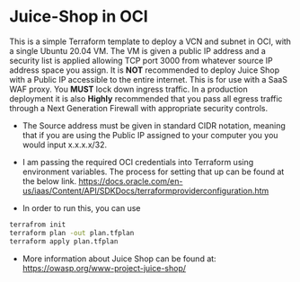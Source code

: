 # Juice-Shop in OCI

This is a simple Terraform template to deploy a VCN and subnet in OCI, with a single Ubuntu 20.04 VM.  The VM is given a public IP address and a security list is applied allowing TCP port 3000 from whatever source IP address space you assign.  It is **NOT** recommended to deploy Juice Shop with a Public IP accessible to the entire internet.  This is for use with a SaaS WAF proxy.  You **MUST** lock down ingress traffic.  In a production deployment it is also **Highly** recommended that you pass all egress traffic through a Next Generation Firewall with appropriate security controls.

* The Source address must be given in standard CIDR notation, meaning that if you are using the Public IP assigned to your computer you you would input x.x.x.x/32.

* I am passing the required OCI credentials into Terraform using environment variables.  The process for setting that up can be found at the below link.
     <https://docs.oracle.com/en-us/iaas/Content/API/SDKDocs/terraformproviderconfiguration.htm>

* In order to run this, you can use

```sh
terrafrom init
terraform plan -out plan.tfplan
terraform apply plan.tfplan
```

* More information about Juice Shop can be found at:
     <https://owasp.org/www-project-juice-shop/>
